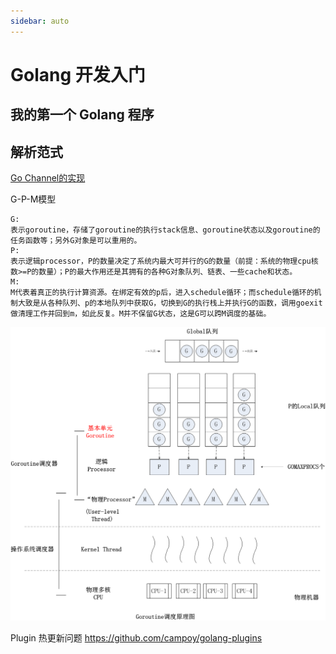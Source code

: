 ```yaml
---
sidebar: auto
---
```


# Golang 开发入门

## 我的第一个 Golang 程序

## 解析范式


[Go Channel的实现](https://studygolang.com/articles/12023)

G-P-M模型
```
G:
表示goroutine，存储了goroutine的执行stack信息、goroutine状态以及goroutine的任务函数等；另外G对象是可以重用的。
P:
表示逻辑processor，P的数量决定了系统内最大可并行的G的数量（前提：系统的物理cpu核数>=P的数量）；P的最大作用还是其拥有的各种G对象队列、链表、一些cache和状态。
M:
M代表着真正的执行计算资源。在绑定有效的p后，进入schedule循环；而schedule循环的机制大致是从各种队列、p的本地队列中获取G，切换到G的执行栈上并执行G的函数，调用goexit做清理工作并回到m，如此反复。M并不保留G状态，这是G可以跨M调度的基础。
```


![](/images/goroutine-scheduler-model.png "goroutine")

Plugin 热更新问题
https://github.com/campoy/golang-plugins

